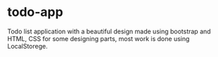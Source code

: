 # todo-app

Todo list application with a beautiful design made using bootstrap and HTML, CSS for some designing parts, most work is done using  LocalStorege.
